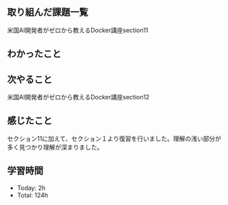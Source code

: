 ## 取り組んだ課題一覧
米国AI開発者がゼロから教えるDocker講座section11
## わかったこと

## 次やること
米国AI開発者がゼロから教えるDocker講座section12
## 感じたこと
セクション11に加えて、セクション１より復習を行いました。理解の浅い部分が多く見つかり理解が深まりました。

## 学習時間
- Today: 2h
- Total: 124h

